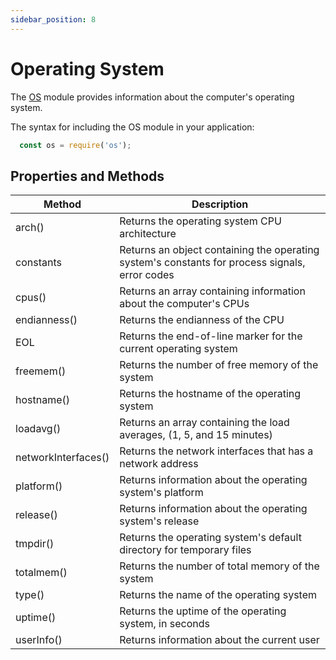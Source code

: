 ```yaml
---
sidebar_position: 8
---
```


# Operating System

The [OS](https://nodejs.org/api/os.html) module provides information about the computer's operating system.

The syntax for including the OS module in your application:

```js
  const os = require('os');
```

## Properties and Methods

| Method              | Description                                                                                    |
| ------------------- | ---------------------------------------------------------------------------------------------- |
| arch()              | Returns the operating system CPU architecture                                                  |
| constants           | Returns an object containing the operating system's constants for process signals, error codes |
| cpus()              | Returns an array containing information about the computer's CPUs                              |
| endianness()        | Returns the endianness of the CPU                                                              |
| EOL                 | Returns the end-of-line marker for the current operating system                                |
| freemem()           | Returns the number of free memory of the system                                                |
| hostname()          | Returns the hostname of the operating system                                                   |
| loadavg()           | Returns an array containing the load averages, (1, 5, and 15 minutes)                          |
| networkInterfaces() | Returns the network interfaces that has a network address                                      |
| platform()          | Returns information about the operating system's platform                                      |
| release()           | Returns information about the operating system's release                                       |
| tmpdir()            | Returns the operating system's default directory for temporary files                           |
| totalmem()          | Returns the number of total memory of the system                                               |
| type()              | Returns the name of the operating system                                                       |
| uptime()            | Returns the uptime of the operating system, in seconds                                         |
| userInfo()          | Returns information about the current user                                                     |
